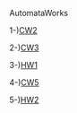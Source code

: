 AutomataWorks

1-)[CW2](https://sfrcnayds.github.io/AutomataWorks/DFANFA.html)

2-)[CW3](https://sfrcnayds.github.io/AutomataWorks/RegExp.html)

3-)[HW1](https://sfrcnayds.github.io/AutomataWorks/RegExpHW.html)

4-)[CW5](https://sfrcnayds.github.io/AutomataWorks/CW5/Expression.html)

5-)[HW2](https://sfrcnayds.github.io/AutomataWorks/HW2/Expression.html)
